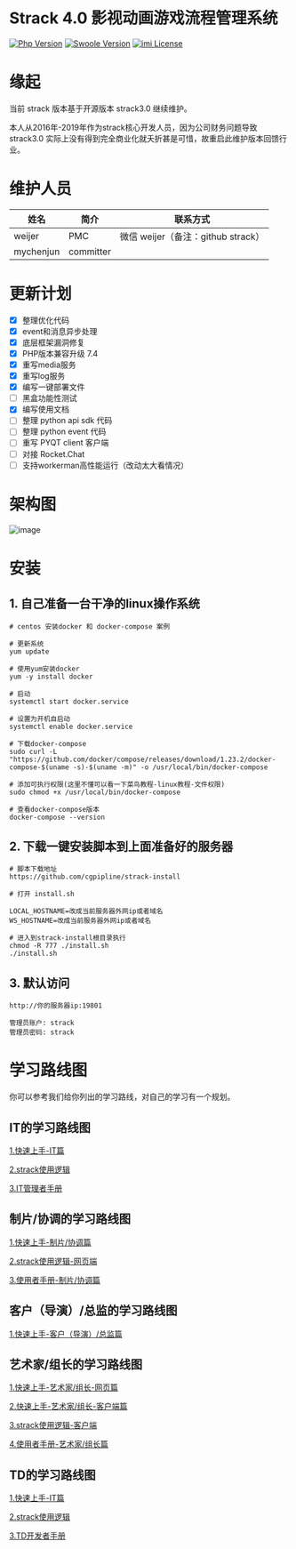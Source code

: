 # Strack 4.0 影视动画游戏流程管理系统

[![Php Version](https://img.shields.io/badge/php-%3E=7.4-brightgreen.svg)](https://secure.php.net/)
[![Swoole Version](https://img.shields.io/badge/workerman-%3E=4.0.19-brightgreen.svg)](https://github.com/walkor/Workerman)
[![imi License](https://img.shields.io/badge/license-Apache%202.0-brightgreen.svg)](https://github.com/cgpipline/strack/blob/master/LICENSE)

# 缘起

当前 strack 版本基于开源版本 strack3.0 继续维护。

本人从2016年-2019年作为strack核心开发人员，因为公司财务问题导致 strack3.0 实际上没有得到完全商业化就夭折甚是可惜，故重启此维护版本回馈行业。

# 维护人员

 姓名 | 简介 | 联系方式
---|---|---
weijer | PMC | 微信 weijer（备注：github strack）
mychenjun | committer

# 更新计划

- [x] 整理优化代码
- [x] event和消息异步处理
- [x] 底层框架漏洞修复
- [x] PHP版本兼容升级 7.4
- [x] 重写media服务
- [x] 重写log服务
- [x] 编写一键部署文件
- [ ] 黑盒功能性测试
- [x] 编写使用文档
- [ ] 整理 python api sdk 代码
- [ ] 整理 python event 代码
- [ ] 重写 PYQT client 客户端
- [ ] 对接 Rocket.Chat
- [ ] 支持workerman高性能运行（改动太大看情况）

# 架构图

![image](doc/strack_structure.png)

# 安装

## 1. 自己准备一台干净的linux操作系统

```shell
# centos 安装docker 和 docker-compose 案例

# 更新系统
yum update

# 使用yum安装docker
yum -y install docker

# 启动
systemctl start docker.service

# 设置为开机自启动
systemctl enable docker.service

# 下载docker-compose
sudo curl -L "https://github.com/docker/compose/releases/download/1.23.2/docker-compose-$(uname -s)-$(uname -m)" -o /usr/local/bin/docker-compose

# 添加可执行权限(这里不懂可以看一下菜鸟教程-linux教程-文件权限)
sudo chmod +x /usr/local/bin/docker-compose

# 查看docker-compose版本
docker-compose --version

```

## 2. 下载一键安装脚本到上面准备好的服务器

```shell
# 脚本下载地址
https://github.com/cgpipline/strack-install

# 打开 install.sh

LOCAL_HOSTNAME=改成当前服务器外网ip或者域名
WS_HOSTNAME=改成当前服务器外网ip或者域名

# 进入到strack-install根目录执行
chmod -R 777 ./install.sh
./install.sh

```

## 3. 默认访问

```shell
http://你的服务器ip:19801

管理员账户: strack
管理员密码: strack
```

# 学习路线图

你可以参考我们给你列出的学习路线，对自己的学习有一个规划。

## IT的学习路线图

[1.快速上手-IT篇](https://github.com/cgpipline/strack/wiki/2.-快速上手#21快速上手-it篇)

[2.strack使用逻辑](https://github.com/cgpipline/strack/wiki/3.-通用使用逻辑)

[3.IT管理者手册](https://github.com/cgpipline/strack/wiki/5.-IT管理者手册)

## 制片/协调的学习路线图

[1.快速上手-制片/协调篇](https://github.com/cgpipline/strack/wiki/2.-快速上手#22快速上手-制片协调篇)

[2.strack使用逻辑-网页端](https://github.com/cgpipline/strack/wiki/3.-通用使用逻辑)

[3.使用者手册-制片/协调篇](https://github.com/cgpipline/strack/wiki/4.-用户手册#41使用者手册-制片协调篇)

## 客户（导演）/总监的学习路线图

[1.快速上手-客户（导演）/总监篇](https://github.com/cgpipline/strack/wiki/2.-快速上手#23快速上手-客户导演总监篇)

## 艺术家/组长的学习路线图

[1.快速上手-艺术家/组长-网页篇](https://github.com/cgpipline/strack/wiki/2.-快速上手#24快速上手-艺术家组长-网页篇)

[2.快速上手-艺术家/组长-客户端篇](https://github.com/cgpipline/strack/wiki/2.-快速上手#25快速上手-艺术家组长-客户端篇)

[3.strack使用逻辑-客户端](https://github.com/cgpipline/strack/wiki/3.-通用使用逻辑#35strack使用逻辑-客户端)

[4.使用者手册-艺术家/组长篇](https://github.com/cgpipline/strack/wiki/4.-用户手册#43使用者手册-艺术家组长篇)

## TD的学习路线图

[1.快速上手-IT篇](https://github.com/cgpipline/strack/wiki/2.-快速上手#21快速上手-it篇)

[2.strack使用逻辑](https://github.com/cgpipline/strack/wiki/3.-通用使用逻辑)

[3.TD开发者手册](https://github.com/cgpipline/strack/wiki/6.-TD开发者手册)

